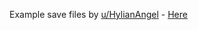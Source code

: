 Example save files by [u/HylianAngel](https://www.reddit.com/user/HylianAngel/) - [Here](https://www.reddit.com/r/Undertale/comments/3szvui/my_undertale_save_files/) 